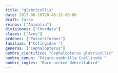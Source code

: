 ```yaml
---
title: "glabricollis"
date: 2017-08-18T20:46:32-06:00
draft: false
reinos: ["Animalia"]
divisiones: ["Chordata"]
clases: ["Aves"]
ordenes: ["Passeriformes"]
familias: ["Cotingidae "]
generos: ["Cephalopterus"]
nombre_cientifico: "Cephalopterus glabricollis"
nombre_comun: "Pájaro-sombrilla Cuellinudo "
nombre_ingles: "Bare-necked Umbrellabird"
---
```

